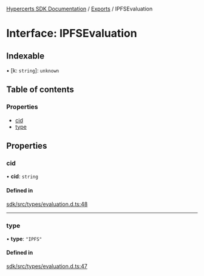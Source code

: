 [Hypercerts SDK Documentation](../README.md) / [Exports](../modules.md) / IPFSEvaluation

# Interface: IPFSEvaluation

## Indexable

▪ [k: `string`]: `unknown`

## Table of contents

### Properties

- [cid](IPFSEvaluation.md#cid)
- [type](IPFSEvaluation.md#type)

## Properties

### cid

• **cid**: `string`

#### Defined in

[sdk/src/types/evaluation.d.ts:48](https://github.com/Network-Goods/hypercerts/blob/e1b6279/sdk/src/types/evaluation.d.ts#L48)

---

### type

• **type**: `"IPFS"`

#### Defined in

[sdk/src/types/evaluation.d.ts:47](https://github.com/Network-Goods/hypercerts/blob/e1b6279/sdk/src/types/evaluation.d.ts#L47)
